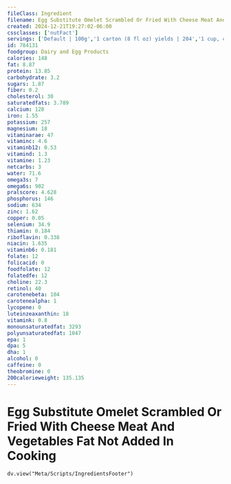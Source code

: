 ```yaml
---
fileClass: Ingredient
filename: Egg Substitute Omelet Scrambled Or Fried With Cheese Meat And Vegetables Fat Not Added In Cooking
created: 2024-12-21T19:27:02-06:00
cssclasses: ['nutFact']
servings: ['Default | 100g','1 carton (8 fl oz) yields | 204','1 cup, cooked | 153','1/4 cup, raw (equivalent to 1 large egg) yields | 80']
id: 784131
foodgroup: Dairy and Egg Products 
calories: 148
fat: 8.87
protein: 13.85
carbohydrate: 3.2
sugars: 1.87
fiber: 0.2
cholesterol: 30
saturatedfats: 3.789
calcium: 128
iron: 1.55
potassium: 257
magnesium: 18
vitaminarae: 47
vitaminc: 4.6
vitaminb12: 0.53
vitamind: 1.3
vitamine: 1.23
netcarbs: 3
water: 71.6
omega3s: 7
omega6s: 902
pralscore: 4.628
phosphorus: 146
sodium: 634
zinc: 1.62
copper: 0.05
selenium: 34.9
thiamin: 0.184
riboflavin: 0.338
niacin: 1.635
vitaminb6: 0.181
folate: 12
folicacid: 0
foodfolate: 12
folatedfe: 12
choline: 22.3
retinol: 40
carotenebeta: 104
carotenealpha: 1
lycopene: 0
luteinzeaxanthin: 18
vitamink: 0.8
monounsaturatedfat: 3293
polyunsaturatedfat: 1047
epa: 1
dpa: 5
dha: 1
alcohol: 0
caffeine: 0
theobromine: 0
200calorieweight: 135.135
---
```


# Egg Substitute Omelet Scrambled Or Fried With Cheese Meat And Vegetables Fat Not Added In Cooking

```dataviewjs
dv.view("Meta/Scripts/IngredientsFooter")
```